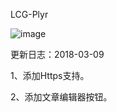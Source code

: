 LCG-Plyr

![image](http://img.qingchunji.cn/960x80571gv3gy1fkwrj6mfoug30qp03ojtm.gif)


更新日志：2018-03-09

1、添加Https支持。

2、添加文章编辑器按钮。
